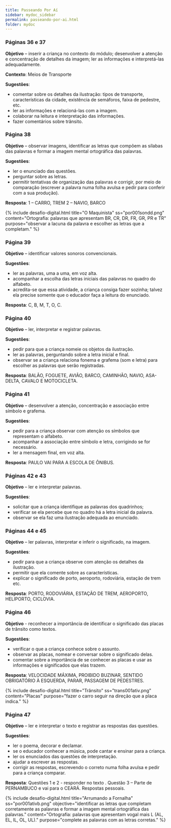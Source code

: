 ```yaml
---
title: Passeando Por Aí
sidebar: mydoc_sidebar
permalink: passeando-por-ai.html
folder: mydoc
---
```


### Páginas 36 e 37

**Objetivo** – inserir a criança no contexto do módulo; desenvolver a atenção e concentração de detalhes da imagem; ler as informações e interpretá-las adequadamente.

**Contexto**: Meios de Transporte

**Sugestões**:
- comentar sobre os detalhes da ilustração: tipos de transporte, características da cidade, existência de semáforos, faixa de pedestre, etc.
- ler as informações e relacioná-las com a imagem.
- colaborar na leitura e interpretação das informações.
- fazer comentários sobre trânsito.

### Página 38

**Objetivo** – observar imagens, identificar as letras que compõem as sílabas das palavras e formar a imagem mental ortográfica das palavras.

**Sugestões**:
- ler o enunciado das questões.
- perguntar sobre as letras.
- permitir tentativas de organização das palavras e corrigir, por meio de comparação (escrever a palavra numa folha avulsa e pedir para conferir com a sua produção).

**Resposta**: 1 – CARRO, TREM
                    2 – NAVIO, BARCO

{% include desafio-digital.html
    title="O Maquinista"
    ss="por001sondd.png"
    content="Ortografia: palavras que apresentam BR, CR, DR, FR, GR, PR e TR"
    purpose="observar a lacuna da palavra e escolher as letras que a completam."
%}

### Página 39

**Objetivo** – identificar valores sonoros convencionais.

**Sugestões**:
- ler as palavras, uma a uma, em voz alta.
- acompanhar a escolha das letras iniciais das palavras no quadro do alfabeto.
- acredita-se que essa atividade, a criança consiga fazer sozinha; talvez ela precise somente que o educador faça a leitura do enunciado.

**Resposta**: C, B, M, T, O, C.

### Página 40 

**Objetivo** – ler, interpretar e registrar palavras.

**Sugestões**:
- pedir para que a criança nomeie os objetos da ilustração.
- ler as palavras, perguntando sobre a letra inicial e final.
- observar se a criança relaciona fonema e grafema (som e letra) para escolher as palavras que serão registradas.

**Resposta**: BALÃO, FOGUETE, AVIÃO, BARCO, CAMINHÃO, NAVIO, ASA-DELTA, CAVALO E MOTOCICLETA.

### Página 41 

**Objetivo** – desenvolver a atenção, concentração e associação entre símbolo e grafema.

**Sugestões**:
- pedir para a criança observar com atenção os símbolos que representam o alfabeto.
- acompanhar a associação entre símbolo e letra, corrigindo se for necessário.
- ler a mensagem final, em voz alta.

**Resposta**: PAULO VAI PARA A ESCOLA DE ÔNIBUS.

### Páginas 42 e 43

**Objetivo** – ler e interpretar palavras.

**Sugestões**:
- solicitar que a criança identifique as palavras dos quadrinhos;
- verificar se ela percebe que no quadro há a letra inicial da palavra.
- observar se ela faz uma ilustração adequada ao enunciado.

### Páginas 44 e 45

**Objetivo** – ler palavras, interpretar e inferir o significado, na imagem.

**Sugestões**:
- pedir para que a criança observe com atenção os detalhes da ilustração.
- permitir que ela comente sobre as características.
- explicar o significado de porto, aeroporto, rodoviária, estação de trem etc.

**Resposta**: PORTO, RODOVIÁRIA, ESTAÇÃO DE TREM, AEROPORTO, HELIPORTO, CICLOVIA.

### Página 46

**Objetivo** - reconhecer a importância de identificar o significado das placas de trânsito como textos.

**Sugestões**:
- verificar o que a criança conhece sobre o assunto.
- observar as placas, nomear e conversar sobre o significado delas.
- comentar sobre a importância de se conhecer as placas e usar as informações e significados que elas trazem.

**Resposta**: VELOCIDADE MÁXIMA, PROIBIDO BUZINAR, SENTIDO OBRIGATÓRIO À ESQUERDA, PARAR, PASSAGEM DE PEDESTRES.

{% include desafio-digital.html
    title="Trânsito"
    ss="trans001ativ.png"
    content="Placas"
    purpose="fazer o carro seguir na direção que a placa indica."
%}

### Página 47

**Objetivo** – ler e interpretar o texto e registrar as respostas das questões.

**Sugestões**:
- ler o poema, decorar e declamar.
- se o educador conhecer a música, pode cantar e ensinar para a criança.
- ler os enunciados das questões de interpretação.
- ajudar a escrever as respostas.
- corrigir as respostas, escrevendo o correto numa folha avulsa e pedir para a criança comparar.

**Resposta**:  Questões 1  e 2 - responder no texto .
                     Questão 3 – Parte de PERNAMBUCO e vai para o CEARÁ.   Respostas pessoais.
                            
{% include desafio-digital.html
    title="Arrumando a Fornalha"
    ss="por001ativb.png"
    objective="identificar as letras que completam corretamente as palavras e formar a imagem mental ortográfica das palavras."
    content="Ortografia: palavras que apresentam vogal mais L (AL, EL, IL, OL, UL)."
    purpose="complete as palavras com as letras corretas."
%}